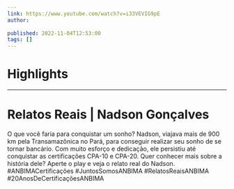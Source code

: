 ```yaml
---
link: https://www.youtube.com/watch?v=i33VEVIG9pE
author: 
   
published: 2022-11-04T12:53:00
tags: []
---
```

# Highlights


---
# Relatos Reais | Nadson Gonçalves
O que você faria para conquistar um sonho? Nadson, viajava mais de 900 km pela Transamazônica no Pará, para conseguir realizar seu sonho de se tornar bancário. Com muito esforço e dedicação, ele persistiu até conquistar as certificações CPA-10 e CPA-20. Quer conhecer mais sobre a história dele? Aperte o play e veja o relato real do Nadson. #ANBIMACertificações #JuntosSomosANBIMA #RelatosReaisANBIMA #20AnosDeCertificaçõesANBIMA